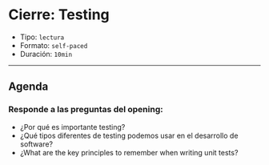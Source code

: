 # Cierre: Testing

- Tipo: `lectura`
- Formato: `self-paced`
- Duración: `10min`

***

## Agenda

### Responde a las preguntas del opening:

- ¿Por qué es importante testing?
- ¿Qué tipos diferentes de testing podemos usar en el desarrollo de software?
- ¿What are the key principles to remember when writing unit tests?
